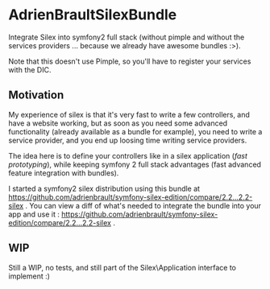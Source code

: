 AdrienBraultSilexBundle
=======================

Integrate Silex into symfony2 full stack (without pimple and without the services providers ... because we already have
awesome bundles :>).

Note that this doesn't use Pimple, so you'll have to register your services with the DIC.

Motivation
----------

My experience of silex is that it's very fast to write a few controllers, and have a website working, but as soon as
you need some advanced functionality (already available as a bundle for example), you need to write a service provider,
and you end up loosing time writing service providers.

The idea here is to define your controllers like in a silex application (*fast prototyping*), while keeping symfony 2 full
stack advantages (fast advanced feature integration with bundles).

I started a symfony2 silex distribution using this bundle at https://github.com/adrienbrault/symfony-silex-edition/compare/2.2...2.2-silex .
You can view a diff of what's needed to integrate the bundle into your app and use it : https://github.com/adrienbrault/symfony-silex-edition/compare/2.2...2.2-silex .

WIP
---

Still a WIP, no tests, and still part of the Silex\Application interface to implement :)
